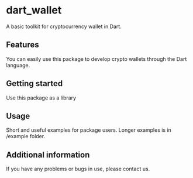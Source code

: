 # dart_wallet

A basic toolkit for cryptocurrency wallet in Dart.

## Features

You can easily use this package to develop crypto wallets through the Dart language.

## Getting started

Use this package as a library

## Usage

Short and useful examples for package users. Longer examples is in /example folder.

## Additional information

If you have any problems or bugs in use, please contact us.
